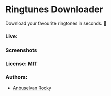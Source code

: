 # Ringtunes Downloader

Download your favourite ringtones in seconds. 🙂

### Live:

### Screenshots

### License: [MIT](/LICENSE)

### Authors:

- [Anbuselvan Rocky](https://fb.me/anburocky3)
